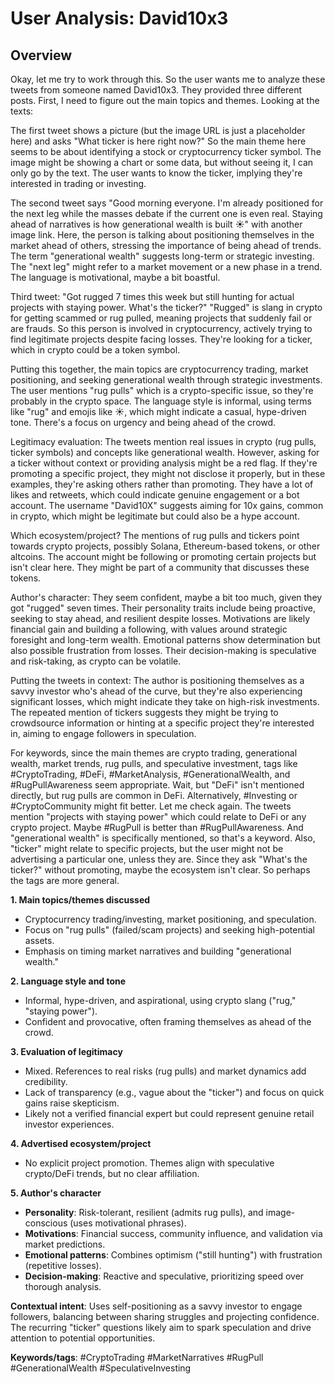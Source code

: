 # User Analysis: David10x3

## Overview

<think>
Okay, let me try to work through this. So the user wants me to analyze these tweets from someone named David10x3. They provided three different posts. First, I need to figure out the main topics and themes. Looking at the texts:

The first tweet shows a picture (but the image URL is just a placeholder here) and asks "What ticker is here right now?" So the main theme here seems to be about identifying a stock or cryptocurrency ticker symbol. The image might be showing a chart or some data, but without seeing it, I can only go by the text. The user wants to know the ticker, implying they're interested in trading or investing.

The second tweet says "Good morning everyone. I'm already positioned for the next leg while the masses debate if the current one is even real. Staying ahead of narratives is how generational wealth is built ☀️" with another image link. Here, the person is talking about positioning themselves in the market ahead of others, stressing the importance of being ahead of trends. The term "generational wealth" suggests long-term or strategic investing. The "next leg" might refer to a market movement or a new phase in a trend. The language is motivational, maybe a bit boastful.

Third tweet: "Got rugged 7 times this week but still hunting for actual projects with staying power. What's the ticker?" "Rugged" is slang in crypto for getting scammed or rug pulled, meaning projects that suddenly fail or are frauds. So this person is involved in cryptocurrency, actively trying to find legitimate projects despite facing losses. They're looking for a ticker, which in crypto could be a token symbol.

Putting this together, the main topics are cryptocurrency trading, market positioning, and seeking generational wealth through strategic investments. The user mentions "rug pulls" which is a crypto-specific issue, so they're probably in the crypto space. The language style is informal, using terms like "rug" and emojis like ☀️, which might indicate a casual, hype-driven tone. There's a focus on urgency and being ahead of the crowd.

Legitimacy evaluation: The tweets mention real issues in crypto (rug pulls, ticker symbols) and concepts like generational wealth. However, asking for a ticker without context or providing analysis might be a red flag. If they're promoting a specific project, they might not disclose it properly, but in these examples, they're asking others rather than promoting. They have a lot of likes and retweets, which could indicate genuine engagement or a bot account. The username "David10X" suggests aiming for 10x gains, common in crypto, which might be legitimate but could also be a hype account.

Which ecosystem/project? The mentions of rug pulls and tickers point towards crypto projects, possibly Solana, Ethereum-based tokens, or other altcoins. The account might be following or promoting certain projects but isn't clear here. They might be part of a community that discusses these tokens.

Author's character: They seem confident, maybe a bit too much, given they got "rugged" seven times. Their personality traits include being proactive, seeking to stay ahead, and resilient despite losses. Motivations are likely financial gain and building a following, with values around strategic foresight and long-term wealth. Emotional patterns show determination but also possible frustration from losses. Their decision-making is speculative and risk-taking, as crypto can be volatile.

Putting the tweets in context: The author is positioning themselves as a savvy investor who's ahead of the curve, but they're also experiencing significant losses, which might indicate they take on high-risk investments. The repeated mention of tickers suggests they might be trying to crowdsource information or hinting at a specific project they're interested in, aiming to engage followers in speculation.

For keywords, since the main themes are crypto trading, generational wealth, market trends, rug pulls, and speculative investment, tags like #CryptoTrading, #DeFi, #MarketAnalysis, #GenerationalWealth, and #RugPullAwareness seem appropriate. Wait, but "DeFi" isn't mentioned directly, but rug pulls are common in DeFi. Alternatively, #Investing or #CryptoCommunity might fit better. Let me check again. The tweets mention "projects with staying power" which could relate to DeFi or any crypto project. Maybe #RugPull is better than #RugPullAwareness. And "generational wealth" is specifically mentioned, so that's a keyword. Also, "ticker" might relate to specific projects, but the user might not be advertising a particular one, unless they are. Since they ask "What's the ticker?" without promoting, maybe the ecosystem isn't clear. So perhaps the tags are more general.
</think>

**1. Main topics/themes discussed**  
- Cryptocurrency trading/investing, market positioning, and speculation.  
- Focus on "rug pulls" (failed/scam projects) and seeking high-potential assets.  
- Emphasis on timing market narratives and building "generational wealth."  

**2. Language style and tone**  
- Informal, hype-driven, and aspirational, using crypto slang ("rug," "staying power").  
- Confident and provocative, often framing themselves as ahead of the crowd.  

**3. Evaluation of legitimacy**  
- Mixed. References to real risks (rug pulls) and market dynamics add credibility.  
- Lack of transparency (e.g., vague about the "ticker") and focus on quick gains raise skepticism.  
- Likely not a verified financial expert but could represent genuine retail investor experiences.  

**4. Advertised ecosystem/project**  
- No explicit project promotion. Themes align with speculative crypto/DeFi trends, but no clear affiliation.  

**5. Author's character**  
- **Personality**: Risk-tolerant, resilient (admits rug pulls), and image-conscious (uses motivational phrases).  
- **Motivations**: Financial success, community influence, and validation via market predictions.  
- **Emotional patterns**: Combines optimism ("still hunting") with frustration (repetitive losses).  
- **Decision-making**: Reactive and speculative, prioritizing speed over thorough analysis.  

**Contextual intent**: Uses self-positioning as a savvy investor to engage followers, balancing between sharing struggles and projecting confidence. The recurring "ticker" questions likely aim to spark speculation and drive attention to potential opportunities.  

**Keywords/tags**: #CryptoTrading #MarketNarratives #RugPull #GenerationalWealth #SpeculativeInvesting